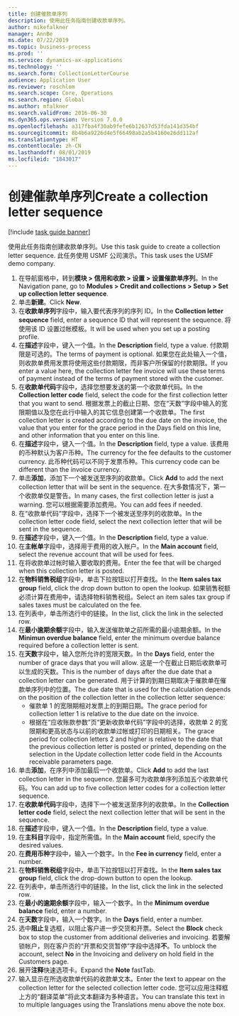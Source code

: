 ```yaml
---
title: 创建催款单序列
description: 使用此任务指南创建收款单序列。
author: mikefalkner
manager: AnnBe
ms.date: 07/22/2019
ms.topic: business-process
ms.prod: ''
ms.service: dynamics-ax-applications
ms.technology: ''
ms.search.form: CollectionLetterCourse
audience: Application User
ms.reviewer: roschlom
ms.search.scope: Core, Operations
ms.search.region: Global
ms.author: mfalkner
ms.search.validFrom: 2016-06-30
ms.dyn365.ops.version: Version 7.0.0
ms.openlocfilehash: a317fba4f30ab9fefe6b12637d53fda141d354bf
ms.sourcegitcommit: 8b4b6a9226d4e5f66498ab2a5b4160e26dd112af
ms.translationtype: HT
ms.contentlocale: zh-CN
ms.lasthandoff: 08/01/2019
ms.locfileid: "1843017"
---
```

# <a name="create-a-collection-letter-sequence"></a><span data-ttu-id="e9818-103">创建催款单序列</span><span class="sxs-lookup"><span data-stu-id="e9818-103">Create a collection letter sequence</span></span>

[!include [task guide banner](../../includes/task-guide-banner.md)]

<span data-ttu-id="e9818-104">使用此任务指南创建收款单序列。</span><span class="sxs-lookup"><span data-stu-id="e9818-104">Use this task guide to create a collection letter sequence.</span></span> <span data-ttu-id="e9818-105">此任务使用 USMF 公司演示。</span><span class="sxs-lookup"><span data-stu-id="e9818-105">This task uses the USMF demo company.</span></span>

1. <span data-ttu-id="e9818-106">在导航窗格中，转到**模块 > 信用和收款 > 设置 > 设置催款单序列**。</span><span class="sxs-lookup"><span data-stu-id="e9818-106">In the Navigation pane, go to **Modules > Credit and collections > Setup > Set up collection letter sequence**.</span></span>
2. <span data-ttu-id="e9818-107">单击**新建**。</span><span class="sxs-lookup"><span data-stu-id="e9818-107">Click **New**.</span></span>
3. <span data-ttu-id="e9818-108">在**收款单序列**字段中，输入要代表序列的序列 ID。</span><span class="sxs-lookup"><span data-stu-id="e9818-108">In the **Collection letter sequence** field, enter a sequence ID that will represent the sequence.</span></span> <span data-ttu-id="e9818-109">将使用该 ID 设置过帐模板。</span><span class="sxs-lookup"><span data-stu-id="e9818-109">It will be used when you set up a posting profile.</span></span>
4. <span data-ttu-id="e9818-110">在**描述**字段中，键入一个值。</span><span class="sxs-lookup"><span data-stu-id="e9818-110">In the **Description** field, type a value.</span></span>  <span data-ttu-id="e9818-111">付款期限是可选的。</span><span class="sxs-lookup"><span data-stu-id="e9818-111">The terms of payment is optional.</span></span> <span data-ttu-id="e9818-112">如果您在此处输入一个值，则收款单费用发票将使用这些付款期限，而非客户所保留的付款期限。</span><span class="sxs-lookup"><span data-stu-id="e9818-112">If you enter a value here, the collection letter fee invoice will use these terms of payment instead of the terms of payment stored with the customer.</span></span>  
5. <span data-ttu-id="e9818-113">在**收款单代码**字段中，选择您想要发送的第一个收款单代码。</span><span class="sxs-lookup"><span data-stu-id="e9818-113">In the **Collection letter code** field, select the code for the first collection letter that you want to send.</span></span> <span data-ttu-id="e9818-114">根据发票上的截止日期、您在“天数”字段中输入的宽限期值以及您在此行中输入的其它信息创建第一个收款单。</span><span class="sxs-lookup"><span data-stu-id="e9818-114">The first collection letter is created according to the due date on the invoice, the value that you enter for the grace period in the Days field on this line, and other information that you enter on this line.</span></span>  
6. <span data-ttu-id="e9818-115">在**描述**字段中，键入一个值。</span><span class="sxs-lookup"><span data-stu-id="e9818-115">In the **Description** field, type a value.</span></span> <span data-ttu-id="e9818-116">该费用的币种默认为客户币种。</span><span class="sxs-lookup"><span data-stu-id="e9818-116">The currency for the fee defaults to the customer currency.</span></span> <span data-ttu-id="e9818-117">此币种代码可以不同于发票币种。</span><span class="sxs-lookup"><span data-stu-id="e9818-117">This currency code can be different than the invoice currency.</span></span>  
7. <span data-ttu-id="e9818-118">单击**添加**，添加下一个被发送至序列的收款单。</span><span class="sxs-lookup"><span data-stu-id="e9818-118">Click **Add** to add the next collection letter that will be sent in the sequence.</span></span> <span data-ttu-id="e9818-119">在大多数情况下，第一个收款单仅是警告。</span><span class="sxs-lookup"><span data-stu-id="e9818-119">In many cases, the first collection letter is just a warning.</span></span> <span data-ttu-id="e9818-120">您可以根据需要添加费用。</span><span class="sxs-lookup"><span data-stu-id="e9818-120">You can add fees if needed.</span></span>  
8. <span data-ttu-id="e9818-121">在“收款单代码”字段中，选择下一个被发送至序列的收款单。</span><span class="sxs-lookup"><span data-stu-id="e9818-121">In the collection letter code field, select the next collection letter that will be sent in the sequence.</span></span>
9. <span data-ttu-id="e9818-122">在**描述**字段中，键入一个值。</span><span class="sxs-lookup"><span data-stu-id="e9818-122">In the **Description** field, type a value.</span></span>
10. <span data-ttu-id="e9818-123">在**主帐单**字段中，选择用于费用的收入帐户。</span><span class="sxs-lookup"><span data-stu-id="e9818-123">In the **Main account** field, select the revenue account that will be used for fees.</span></span>
11. <span data-ttu-id="e9818-124">在将收款单过帐时输入要收取的费用。</span><span class="sxs-lookup"><span data-stu-id="e9818-124">Enter the fee that will be charged when this collection letter is posted.</span></span>
12. <span data-ttu-id="e9818-125">在**物料销售税组**字段中，单击下拉按钮以打开查找。</span><span class="sxs-lookup"><span data-stu-id="e9818-125">In the **Item sales tax group** field, click the drop down button to open the lookup.</span></span> <span data-ttu-id="e9818-126">如果销售税额必须计算在费用中，请选择物料销售税组。</span><span class="sxs-lookup"><span data-stu-id="e9818-126">Select an item sales tax group if sales taxes must be calculated on the fee.</span></span>  
13. <span data-ttu-id="e9818-127">在列表中，单击所选行中的链接。</span><span class="sxs-lookup"><span data-stu-id="e9818-127">In the list, click the link in the selected row.</span></span>
14. <span data-ttu-id="e9818-128">在**最小逾期余额**字段中，输入发送催款单之前所需的最小逾期余额。</span><span class="sxs-lookup"><span data-stu-id="e9818-128">In the **Minimun overdue balance** field, enter the minimum overdue balance required before a collection letter is sent.</span></span>
15. <span data-ttu-id="e9818-129">在**天数**字段中，输入您所允许的宽限天数。</span><span class="sxs-lookup"><span data-stu-id="e9818-129">In the **Days** field, enter the number of grace days that you will allow.</span></span> <span data-ttu-id="e9818-130">这是一个在截止日期后收款单可以生成的天数。</span><span class="sxs-lookup"><span data-stu-id="e9818-130">This is the number of days after the due date that a collection letter can be generated.</span></span> <span data-ttu-id="e9818-131">用于计算的到期日期取决于催款单在催款单序列中的位置。</span><span class="sxs-lookup"><span data-stu-id="e9818-131">The due date that is used for the calculation depends on the position of the collection letter in the collection letter sequence:</span></span>
    - <span data-ttu-id="e9818-132">催款单 1 的宽限期相对发票上的到期日期。</span><span class="sxs-lookup"><span data-stu-id="e9818-132">The grace period for collection letter 1 is relative to the due date on the invoice.</span></span>
    - <span data-ttu-id="e9818-133">根据在“应收账款参数”页“更新收款单代码”字段中的选择，收款单 2 的宽限期和更高状态与以前的收款单过帐或打印的日期相关。</span><span class="sxs-lookup"><span data-stu-id="e9818-133">The grace period for collection letters 2 and higher is relative to the date that the previous collection letter is posted or printed, depending on the selection in the Update collection letter code field in the Accounts receivable parameters page.</span></span>  
16. <span data-ttu-id="e9818-134">单击**添加**，在序列中添加最后一个收款单。</span><span class="sxs-lookup"><span data-stu-id="e9818-134">Click **Add** to add the last collection letter in the sequence.</span></span> <span data-ttu-id="e9818-135">您最多可为收款单序列添加五个收款单代码。</span><span class="sxs-lookup"><span data-stu-id="e9818-135">You can add up to five collection letter codes for a collection letter sequence.</span></span>  
17. <span data-ttu-id="e9818-136">在**收款单代码**字段中，选择下一个被发送至序列的收款单。</span><span class="sxs-lookup"><span data-stu-id="e9818-136">In the **Collection letter code** field, select the next collection letter that will be sent in the sequence.</span></span>
18. <span data-ttu-id="e9818-137">在**描述**字段中，键入一个值。</span><span class="sxs-lookup"><span data-stu-id="e9818-137">In the **Description** field, type a value.</span></span>
19. <span data-ttu-id="e9818-138">在**主科目**字段中，指定所需值。</span><span class="sxs-lookup"><span data-stu-id="e9818-138">In the **Main account** field, specify the desired values.</span></span>
20. <span data-ttu-id="e9818-139">在**费用币种**字段中，输入一个数字。</span><span class="sxs-lookup"><span data-stu-id="e9818-139">In the **Fee in currency** field, enter a number.</span></span>
21. <span data-ttu-id="e9818-140">在**物料销售税组**字段中，单击下拉按钮以打开查找。</span><span class="sxs-lookup"><span data-stu-id="e9818-140">In the **Item sales tax group** field, click the drop-down button to open the lookup.</span></span>
22. <span data-ttu-id="e9818-141">在列表中，单击所选行中的链接。</span><span class="sxs-lookup"><span data-stu-id="e9818-141">In the list, click the link in the selected row.</span></span>
23. <span data-ttu-id="e9818-142">在**最小的逾期余额**字段中，输入一个数字。</span><span class="sxs-lookup"><span data-stu-id="e9818-142">In the **Minimum overdue balance** field, enter a number.</span></span>
24. <span data-ttu-id="e9818-143">在**天数**字段中，输入一个数字。</span><span class="sxs-lookup"><span data-stu-id="e9818-143">In the **Days** field, enter a number.</span></span>
25. <span data-ttu-id="e9818-144">选中**阻止**复选框，以阻止客户进一步交货和开票。</span><span class="sxs-lookup"><span data-stu-id="e9818-144">Select the **Block** check box to stop the customer from additional deliveries and invoicing.</span></span> <span data-ttu-id="e9818-145">若要解锁帐户，则在客户页的“开票和交货暂停”字段中选择**不**。</span><span class="sxs-lookup"><span data-stu-id="e9818-145">To unblock the account, select **No** in the Invoicing and delivery on hold field in the Customers page.</span></span>  
26. <span data-ttu-id="e9818-146">展开**注释**快速选项卡。</span><span class="sxs-lookup"><span data-stu-id="e9818-146">Expand the **Note** fastTab.</span></span>
27. <span data-ttu-id="e9818-147">输入显示在所选收款单代码的收款单文本。</span><span class="sxs-lookup"><span data-stu-id="e9818-147">Enter the text to appear on the collection letter for the selected collection letter code.</span></span> <span data-ttu-id="e9818-148">您可以应用注释框上方的“翻译菜单”将此文本翻译为多种语言。</span><span class="sxs-lookup"><span data-stu-id="e9818-148">You can translate this text in to multiple languages using the Translations menu above the note box.</span></span>  

